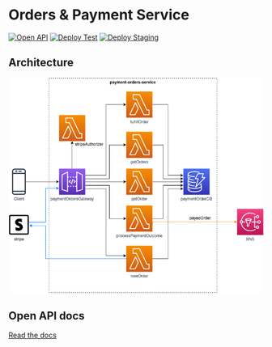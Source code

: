 # Orders & Payment Service 
[![Open API](https://github.com/NotOnlyStudents/orders-payments-service/actions/workflows/open-api.yml/badge.svg?branch=main)](https://github.com/NotOnlyStudents/orders-payments-service/actions/workflows/open-api.yml)
[![Deploy Test](https://github.com/NotOnlyStudents/orders-payments-service/actions/workflows/deploy-testing.yml/badge.svg?branch=develop)](https://github.com/NotOnlyStudents/orders-payments-service/actions/workflows/deploy-testing.yml)
[![Deploy Staging](https://github.com/NotOnlyStudents/orders-payments-service/actions/workflows/deploy-staging.yml/badge.svg?branch=main)](https://github.com/NotOnlyStudents/orders-payments-service/actions/workflows/deploy-staging.yml)

## Architecture

<p align="center">
  <img src="docs/images/architecture.png" alt="High-level architecture diagram"/>
</p>

## Open API docs

[Read the docs](docs/openApi.md)
